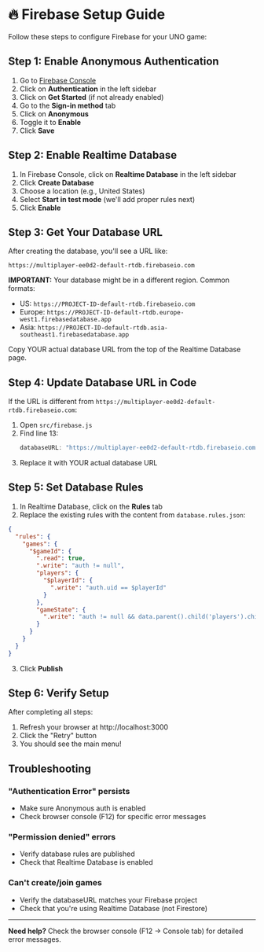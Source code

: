# 🔥 Firebase Setup Guide

Follow these steps to configure Firebase for your UNO game:

## Step 1: Enable Anonymous Authentication

1. Go to [Firebase Console](https://console.firebase.google.com/project/multiplayer-ee0d2)
2. Click on **Authentication** in the left sidebar
3. Click on **Get Started** (if not already enabled)
4. Go to the **Sign-in method** tab
5. Click on **Anonymous**
6. Toggle it to **Enable**
7. Click **Save**

## Step 2: Enable Realtime Database

1. In Firebase Console, click on **Realtime Database** in the left sidebar
2. Click **Create Database**
3. Choose a location (e.g., United States)
4. Select **Start in test mode** (we'll add proper rules next)
5. Click **Enable**

## Step 3: Get Your Database URL

After creating the database, you'll see a URL like:
```
https://multiplayer-ee0d2-default-rtdb.firebaseio.com
```

**IMPORTANT:** Your database might be in a different region. Common formats:
- US: `https://PROJECT-ID-default-rtdb.firebaseio.com`
- Europe: `https://PROJECT-ID-default-rtdb.europe-west1.firebasedatabase.app`
- Asia: `https://PROJECT-ID-default-rtdb.asia-southeast1.firebasedatabase.app`

Copy YOUR actual database URL from the top of the Realtime Database page.

## Step 4: Update Database URL in Code

If the URL is different from `https://multiplayer-ee0d2-default-rtdb.firebaseio.com`:

1. Open `src/firebase.js`
2. Find line 13:
   ```javascript
   databaseURL: "https://multiplayer-ee0d2-default-rtdb.firebaseio.com"
   ```
3. Replace it with YOUR actual database URL

## Step 5: Set Database Rules

1. In Realtime Database, click on the **Rules** tab
2. Replace the existing rules with the content from `database.rules.json`:

```json
{
  "rules": {
    "games": {
      "$gameId": {
        ".read": true,
        ".write": "auth != null",
        "players": {
          "$playerId": {
            ".write": "auth.uid == $playerId"
          }
        },
        "gameState": {
          ".write": "auth != null && data.parent().child('players').child(auth.uid).exists()"
        }
      }
    }
  }
}
```

3. Click **Publish**

## Step 6: Verify Setup

After completing all steps:
1. Refresh your browser at http://localhost:3000
2. Click the "Retry" button
3. You should see the main menu!

## Troubleshooting

### "Authentication Error" persists
- Make sure Anonymous auth is enabled
- Check browser console (F12) for specific error messages

### "Permission denied" errors
- Verify database rules are published
- Check that Realtime Database is enabled

### Can't create/join games
- Verify the databaseURL matches your Firebase project
- Check that you're using Realtime Database (not Firestore)

---

**Need help?** Check the browser console (F12 → Console tab) for detailed error messages.
